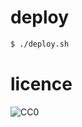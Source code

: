 # deploy

```bash
$ ./deploy.sh
```

# licence

![CC0](http://i.creativecommons.org/p/zero/1.0/88x31.png)
